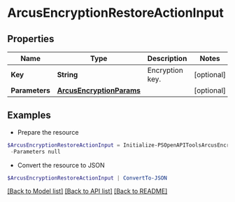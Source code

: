 # ArcusEncryptionRestoreActionInput
## Properties

Name | Type | Description | Notes
------------ | ------------- | ------------- | -------------
**Key** | **String** | Encryption key. | [optional] 
**Parameters** | [**ArcusEncryptionParams**](ArcusEncryptionParams.md) |  | [optional] 

## Examples

- Prepare the resource
```powershell
$ArcusEncryptionRestoreActionInput = Initialize-PSOpenAPIToolsArcusEncryptionRestoreActionInput  -Key key `
 -Parameters null
```

- Convert the resource to JSON
```powershell
$ArcusEncryptionRestoreActionInput | ConvertTo-JSON
```

[[Back to Model list]](../README.md#documentation-for-models) [[Back to API list]](../README.md#documentation-for-api-endpoints) [[Back to README]](../README.md)

